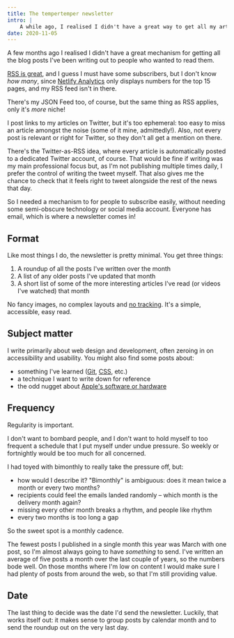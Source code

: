 ```yaml
---
title: The tempertemper newsletter
intro: |
    A while ago, I realised I didn't have a great way to get all my articles out to people who want to read them. That's where my newsletter comes in.
date: 2020-11-05
---
```


A few months ago I realised I didn't have a great mechanism for getting all the blog posts I've been writing out to people who wanted to read them.

[RSS is great](/blog/why-i-still-use-rss), and I guess I must have some subscribers, but I don't know *how many*, since [Netlify Analytics](/blog/ditching-google-analytics-in-favour-of-netlify-analytics) only displays numbers for the top 15 pages, and my RSS feed isn't in there.

There's my JSON Feed too, of course, but the same thing as RSS applies, only it's *more* niche!

I post links to my articles on Twitter, but it's too ephemeral: too easy to miss an article amongst the noise (some of it mine, admittedly!). Also, not every post is relevant or right for Twitter, so they don't all get a mention on there.

There's the Twitter-as-RSS idea, where every article is automatically posted to a dedicated Twitter account, of course. That would be fine if writing was my main professional focus but, as I'm not publishing multiple times daily, I prefer the control of writing the tweet myself. That also gives me the chance to check that it feels right to tweet alongside the rest of the news that day.

So I needed a mechanism to for people to subscribe easily, without needing some semi-obscure technology or social media account. Everyone has email, which is where a newsletter comes in!


## Format

Like most things I do, the newsletter is pretty minimal. You get three things:

1. A roundup of all the posts I've written over the month
2. A list of any older posts I've updated that month
3. A short list of some of the more interesting articles I've read (or videos I've watched) that month

No fancy images, no complex layouts and [no tracking](/blog/respecting-peoples-privacy). It's a simple, accessible, easy read.


## Subject matter

I write primarily about web design and development, often zeroing in on accessibility and usability. You might also find some posts about:

- something I've learned ([Git](/category/git), [CSS](/category/css), etc.)
- a technique I want to write down for reference
- the odd nugget about [Apple's software or hardware](/category/apple)


## Frequency

Regularity is important.

I don't want to bombard people, and I don't want to hold myself to too frequent a schedule that I put myself under undue pressure. So weekly or fortnightly would be too much for all concerned.

I had toyed with bimonthly to really take the pressure off, but:

- how would I describe it? "Bimonthly" is ambiguous: does it mean twice a month or every two months?
- recipients could feel the emails landed randomly – which month is the delivery month again?
- missing every other month breaks a rhythm, and people like rhythm
- every two months is too long a gap

So the sweet spot is a monthly cadence.

The fewest posts I published in a single month this year was March with one post, so I'm almost always going to have *something* to send. I've written an average of five posts a month over the last couple of years, so the numbers bode well. On those months where I'm low on content I would make sure I had plenty of posts from around the web, so that I'm still providing value.


## Date

The last thing to decide was the date I'd send the newsletter. Luckily, that works itself out: it makes sense to group posts by calendar month and to send the roundup out on the very last day.
